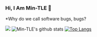 ### Hi, I Am Min-TLE 👋

*Why do we call software bugs, bugs?
<!--
**Min-TLE/Min-TLE** is a ✨ _special_ ✨ repository because its `README.md` (this file) appears on your GitHub profile.

Here are some ideas to get you started:

- 🔭 I’m currently working on ...
- 🌱 I’m currently learning ...
- 👯 I’m looking to collaborate on ...
- 🤔 I’m looking for help with ...
- 💬 Ask me about ...
- 📫 How to reach me: ...
- 😄 Pronouns: ...
- ⚡ Fun fact: ...
-->
![](https://komarev.com/ghpvc/?username=Min-TLE&color=blue)
![Min-TLE's github stats](https://github-readme-stats.vercel.app/api/?username=Min-TLE&show_icons=true&hide_border=true&theme=algolia&count_private=true) [![Top Langs](https://github-readme-stats.vercel.app/api/top-langs/?username=Min-TLE&layout=compact&show_icons=true&hide_border=true&theme=algolia&count_private=true)](https://github.com/Min-TLE)
